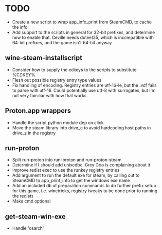 # TODO

- Create a new script to wrap app_info_print from SteamCMD, to cache the info
- Add support to the scripts in general for 32-bit prefixes, and determine how to enable that. Ceville needs dotnet35, which is incompatible with 64-bit prefixes, and the game isn't 64-bit anyway

## wine-steam-installscript

- Consider how to supply the cdkeys to the scripts to substitute %CDKEY%
- Flesh out possible registry entry type values
- Fix handling of encoding. Registry entries are utf-16-le, but the .vdf fails
  to parse with utf-16. Could potentially use utf-8 with surrogates, but I'm
  not very familiar with how that works.

## Proton.app wrappers

- Handle the script python module dep on click
- Move the steam library into drive_c to avoid hardcoding host paths in drive_z in the registry

## run-proton

- Split run-proton into run-proton and run-proton-steam
- Determine if I should add unixodbc. Grey Goo is complaining about it
- Improve redist exec to use the runkey registry entries
- Add argument to run the default exe for steam, by calling out to SteamCMD to app_print_info to get the windows exe name
- Add an included db of preparation commands to do further prefix setup for this game, i.e. winetricks, registry tweaks to be done prior to running the redists
- Make cmd optional

## get-steam-win-exe

- Handle 'osarch'
